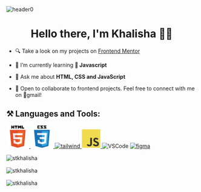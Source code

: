 ![header0](https://user-images.githubusercontent.com/60285814/224473534-49af7768-e4df-486a-9b9e-dad95203ecd3.png)

<h1 align="center">Hello there, I'm Khalisha 👋🏼</h1>


- 🔍 Take a look on my projects on <a href="https://www.frontendmentor.io/profile/stkhalisha" target="_blank" rel="noreferrer">Frontend Mentor</a>

- 🌱 I’m currently learning **📌 Javascript**

- 💬 Ask me about **HTML, CSS and JavaScript**

- 🤝 Open to collaborate to frontend projects. Feel free to connect with me on 💌gmail!


<h2 align="left">⚒️ Languages and Tools:</h2>
<p align="left"> 
  <a href="https://www.w3.org/html/" target="_blank" rel="noreferrer"> <img src="https://raw.githubusercontent.com/devicons/devicon/master/icons/html5/html5-original-wordmark.svg" alt="html5" width="60" height="60"/> </a>
   <a href="https://www.w3schools.com/css/" target="_blank" rel="noreferrer"> <img src="https://raw.githubusercontent.com/devicons/devicon/master/icons/css3/css3-original-wordmark.svg" alt="css3" width="60" height="60"/> </a> 
    <a href="https://tailwindcss.com/" target="_blank" rel="noreferrer"> <img src="https://www.vectorlogo.zone/logos/tailwindcss/tailwindcss-icon.svg" alt="tailwind" width="60" height="60"/> </a> 
 <a href="https://developer.mozilla.org/en-US/docs/Web/JavaScript" target="_blank" rel="noreferrer"> <img src="https://raw.githubusercontent.com/devicons/devicon/master/icons/javascript/javascript-original.svg" alt="javascript" width="50" height="50"/> </a> 
  <img src="https://camo.githubusercontent.com/5fa137d222dde7b69acd22c6572a065ce3656e6ffa1f5e88c1b5c7a935af3cc6/68747470733a2f2f63646e2e6a7364656c6976722e6e65742f67682f64657669636f6e732f64657669636f6e2f69636f6e732f7673636f64652f7673636f64652d6f726967696e616c2e737667" alt="VSCode" width="50" height="50"/> 
  <a href="https://www.figma.com/" target="_blank" rel="noreferrer"> <img src="https://www.vectorlogo.zone/logos/figma/figma-icon.svg" alt="figma" width="50" height="50"/> </a></p>
  

<p><img align="center" src="https://github-readme-stats.vercel.app/api/top-langs?username=stkhalisha&show_icons=true&theme=radical" alt="stkhalisha" /></p>

<p><img align="center" src="https://github-readme-stats.vercel.app/api?username=stkhalisha&show_icons=true&theme=radical" alt="stkhalisha" /></p>

<p><img align="center" src="https://github-readme-streak-stats.herokuapp.com/?user=stkhalisha&theme=radical" alt="stkhalisha" /></p>
